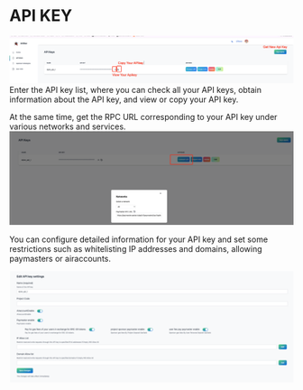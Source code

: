 # API KEY

![alt text](../../public/image/apikye_list.png)
Enter the API key list, where you can check all your API keys, obtain information about the API key, and view or copy your API key.

At the same time, get the RPC URL corresponding to your API key under various networks and services.
![alt text](../../public/image/apikey_get_url.png)

You can configure detailed information for your API key and set some restrictions such as whitelisting IP addresses and domains, allowing paymasters or airaccounts.

![alt text](../../public/image/api_key_edit.png)